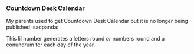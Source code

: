 ### Countdown Desk Calendar
My parents used to get Countdown Desk Calendar but it is no longer being published :sadpanda:

This lil number generates a letters round _or_ numbers round and a conundrum for each day of the year.  
